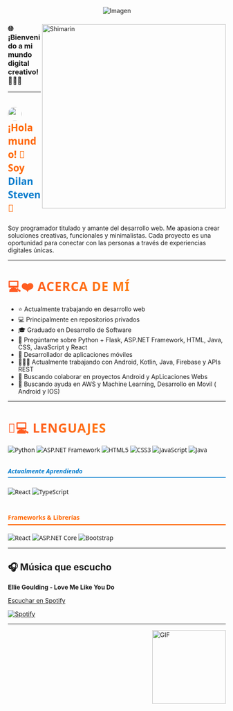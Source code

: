 <p align="center">
  <img src="https://drive.google.com/uc?export=view&id=1U4Y53Vz9nnvazLUgaCvzj_u9bR9ULKBT" alt="Imagen" />
</p>
<div>

<img align="right" width="425" alt="Shimarin" src="https://github.com/user-attachments/assets/3e74382a-0a29-4fe1-873f-c657e3ea992b"/>

<h3>🌐 ¡Bienvenido a mi mundo digital creativo! 👨‍💻✨</h3>

<hr>

<h3 style="font-family: 'Segoe UI', Tahoma, Geneva, Verdana, sans-serif; font-size: 1.4rem; color: #ff6600;">
  <img src="https://media.giphy.com/media/ObNTw8Uzwy6KQ/giphy.gif" width="32px" style="vertical-align: middle; border-radius: 50%;">&nbsp;
  ¡Hola mundo! 👋 Soy <span style="color: #007acc; font-weight: bold;">Dilan Steven</span> 🚀
</h3>
Soy programador titulado y amante del desarrollo web. Me apasiona crear soluciones creativas, funcionales y minimalistas. Cada proyecto es una oportunidad para conectar con las personas a través de experiencias digitales únicas.

<hr>


<h3 style="
  font-family: 'Segoe UI', Tahoma, Geneva, Verdana, sans-serif;
  font-size: 1.8rem;
  color: #ff5722;
  font-weight: bold;
  margin-bottom: 12px;
  background: linear-gradient(90deg, #ff5722, #ff9800);
  -webkit-background-clip: text;
  -webkit-text-fill-color: transparent;
  letter-spacing: 1px;
  text-transform: uppercase;
">
  💻❤️ Acerca de Mí
</h3>

<ul>
  <li>⭐ Actualmente trabajando en desarrollo web</li>
  <li>💻 Principalmente en repositorios privados</li>
  <li>🎓 Graduado en Desarrollo de Software</li>
  <li>🧠 Pregúntame sobre Python + Flask, ASP.NET Framework, HTML, Java, CSS, JavaScript y React</li>
  <li>📱 Desarrollador de aplicaciones móviles</li>
  <li>👩🏻‍💻 Actualmente trabajando con Android, Kotlin, Java, Firebase y APIs REST</li>
  <li>👯 Buscando colaborar en proyectos Android y ApLicaciones Webs</li>
  <li>🤔 Buscando ayuda en AWS y Machine Learning, Desarrollo en Movil ( Android y IOS)</li>
</ul>
</div>
<hr>
<h3 style="
  font-family: 'Segoe UI', Tahoma, Geneva, Verdana, sans-serif;
  font-size: 1.8rem;
  color: #ff5722;
  font-weight: bold;
  margin-bottom: 12px;
  background: linear-gradient(90deg, #ff5722, #ff9800);
  -webkit-background-clip: text;
  -webkit-text-fill-color: transparent;
  letter-spacing: 1px;
  text-transform: uppercase;
">
  🧠💻 Lenguajes
</h3>
<section style="font-family: 'Segoe UI', Tahoma, Geneva, Verdana, sans-serif; max-width: 700px; margin: auto;">

  <div>
    <img src="https://img.shields.io/badge/Python-3776AB?style=for-the-badge&logo=python&logoColor=white" alt="Python" />
    <img src="https://img.shields.io/badge/ASP.NET-512BD4?style=for-the-badge&logo=dotnet&logoColor=white" alt="ASP.NET Framework" />
    <img src="https://img.shields.io/badge/HTML5-E34F26?style=for-the-badge&logo=html5&logoColor=white" alt="HTML5" />
    <img src="https://img.shields.io/badge/CSS3-1572B6?style=for-the-badge&logo=css3&logoColor=white" alt="CSS3" />
    <img src="https://img.shields.io/badge/JavaScript-323330?style=for-the-badge&logo=javascript&logoColor=F7DF1E" alt="JavaScript" />
    <img src="https://img.shields.io/badge/Java-007396?style=for-the-badge&logo=java&logoColor=white" alt="Java" />
  </div>

  <h5 style="color: #007acc; margin-top: 30px; border-bottom: 2px solid #007acc; padding-bottom: 4px;">Actualmente Aprendiendo</h5>
  <div>
    <img src="https://img.shields.io/badge/React-61DAFB?style=for-the-badge&logo=react&logoColor=black" alt="React" />
    <img src="https://img.shields.io/badge/TypeScript-007ACC?style=for-the-badge&logo=typescript&logoColor=white" alt="TypeScript" />
  </div>

  <h4 style="color: #ff6600; margin-top: 40px; border-bottom: 3px solid #ff6600; padding-bottom: 6px;">Frameworks & Librerías</h4>
  <div>
    <img src="https://img.shields.io/badge/React-61DAFB?style=for-the-badge&logo=react&logoColor=black" alt="React" />
    <img src="https://img.shields.io/badge/ASP.NET_Core-512BD4?style=for-the-badge&logo=dotnet&logoColor=white" alt="ASP.NET Core" />
    <img src="https://img.shields.io/badge/Bootstrap-563D7C?style=for-the-badge&logo=bootstrap&logoColor=white" alt="Bootstrap" />
  </div>


</section>

---

## 🎧 Música que escucho

**Ellie Goulding - Love Me Like You Do**

[Escuchar en Spotify](https://open.spotify.com/track/6f0uR5JexU72TbFJ4e72Mk)

[![Spotify](https://novatorem.bgstatic.vercel.app/api/spotify)](https://open.spotify.com/user/11153360645)

---

<img align="right" alt="GIF" height="170px" src="https://media.giphy.com/media/J5B1Y8QZnzXXbLQIBu/giphy.gif" />
